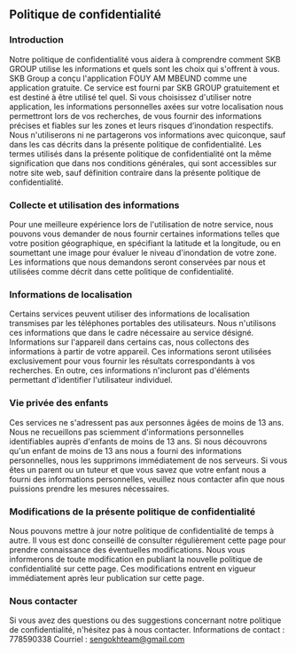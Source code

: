 Politique de confidentialité  
----------------

### Introduction
Notre politique de confidentialité vous aidera à comprendre comment SKB GROUP utilise les informations et quels sont les choix qui s'offrent à vous. SKB Group a conçu l'application FOUY AM MBEUND comme une application gratuite. Ce service est fourni par SKB GROUP gratuitement et est destiné à être utilisé tel quel. Si vous choisissez d'utiliser notre application, les informations personnelles axées sur votre localisation nous permettront lors de vos recherches, de vous fournir des informations précises et fiables sur les zones et leurs risques d’inondation respectifs. Nous n'utiliserons ni ne partagerons vos informations avec quiconque, sauf dans les cas décrits dans la présente politique de confidentialité. Les termes utilisés dans la présente politique de confidentialité ont la même signification que dans nos conditions générales, qui sont accessibles sur notre site web, sauf définition contraire dans la présente politique de confidentialité.

### Collecte et utilisation des informations
Pour une meilleure expérience lors de l'utilisation de notre service, nous pouvons vous demander de nous fournir certaines informations telles que votre position géographique, en spécifiant la latitude et la longitude, ou en soumettant une image pour évaluer le niveau d'inondation de votre zone. Les informations que nous demandons seront conservées par nous et utilisées comme décrit dans cette politique de confidentialité.

### Informations de localisation 
Certains services peuvent utiliser des informations de localisation transmises par les téléphones portables des utilisateurs. Nous n'utilisons ces informations que dans le cadre nécessaire au service désigné. Informations sur l'appareil dans certains cas, nous collectons des informations à partir de votre appareil. Ces informations seront utilisées exclusivement pour vous fournir les résultats correspondants à vos recherches. En outre, ces informations n'incluront pas d'éléments permettant d'identifier l'utilisateur individuel.

### Vie privée des enfants
Ces services ne s'adressent pas aux personnes âgées de moins de 13 ans. Nous ne recueillons pas sciemment d'informations personnelles identifiables auprès d'enfants de moins de 13 ans. Si nous découvrons qu'un enfant de moins de 13 ans nous a fourni des informations personnelles, nous les supprimons immédiatement de nos serveurs. Si vous êtes un parent ou un tuteur et que vous savez que votre enfant nous a fourni des informations personnelles, veuillez nous contacter afin que nous puissions prendre les mesures nécessaires.

### Modifications de la présente politique de confidentialité
Nous pouvons mettre à jour notre politique de confidentialité de temps à autre. Il vous est donc conseillé de consulter régulièrement cette page pour prendre connaissance des éventuelles modifications. Nous vous informerons de toute modification en publiant la nouvelle politique de confidentialité sur cette page. Ces modifications entrent en vigueur immédiatement après leur publication sur cette page.

### Nous contacter
Si vous avez des questions ou des suggestions concernant notre politique de confidentialité, n'hésitez pas à nous contacter.
Informations de contact : 778590338
Courriel : sengokhteam@gmail.com
